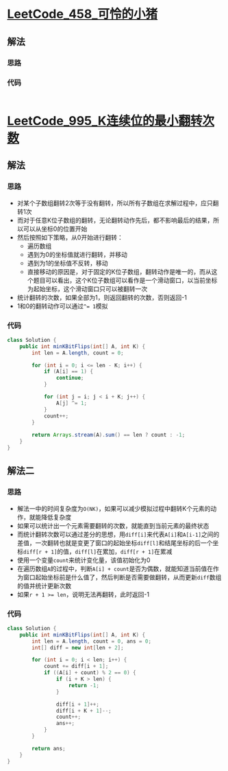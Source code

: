 # [LeetCode_458_可怜的小猪](https://leetcode-cn.com/problems/poor-pigs/)
## 解法
### 思路

### 代码
```java

```
# [LeetCode_995_K连续位的最小翻转次数](https://leetcode-cn.com/problems/minimum-number-of-k-consecutive-bit-flips/)
## 解法
### 思路
- 对某个子数组翻转2次等于没有翻转，所以所有子数组在求解过程中，应只翻转1次
- 而对于任意K位子数组的翻转，无论翻转动作先后，都不影响最后的结果，所以可以从坐标0的位置开始
- 然后按照如下策略，从0开始进行翻转：
    - 遍历数组
    - 遇到为0的坐标值就进行翻转，并移动
    - 遇到为1的坐标值不反转，移动
    - 直接移动的原因是，对于固定的K位子数组，翻转动作是唯一的，而从这个题目可以看出，这个K位子数组可以看作是一个滑动窗口，以当前坐标为起始坐标，这个滑动窗口只可以被翻转一次
- 统计翻转的次数，如果全部为1，则返回翻转的次数，否则返回-1
- 1和0的翻转动作可以通过`^= 1`模拟
### 代码
```java
class Solution {
    public int minKBitFlips(int[] A, int K) {
        int len = A.length, count = 0;

        for (int i = 0; i <= len - K; i++) {
            if (A[i] == 1) {
                continue;
            }

            for (int j = i; j < i + K; j++) {
                A[j] ^= 1;
            }
            count++;
        }
        
        return Arrays.stream(A).sum() == len ? count : -1;
    }
}
```
## 解法二
### 思路
- 解法一中的时间复杂度为`O(NK)`，如果可以减少模拟过程中翻转K个元素的动作，就能降低复杂度
- 如果可以统计出一个元素需要翻转的次数，就能直到当前元素的最终状态
- 而统计翻转次数可以通过差分的思想，用`diff[i]`来代表`A[i]`和`A[i-1]`之间的差值，一次翻转也就是变更了窗口的起始坐标`diff[l]`和结尾坐标的后一个坐标`diff[r + 1]`的值，`diff[l]`在累加，`diff[r + 1]`在累减
- 使用一个变量`count`来统计变化量，该值初始化为0
- 在遍历数组`A`的过程中，判断`A[i] + count`是否为偶数，就能知道当前值在作为窗口起始坐标前是什么值了，然后判断是否需要做翻转，从而更新`diff`数组的值并统计更新次数
- 如果`r + 1 >= len`，说明无法再翻转，此时返回-1
### 代码
```java
class Solution {
    public int minKBitFlips(int[] A, int K) {
        int len = A.length, count = 0, ans = 0;
        int[] diff = new int[len + 2];

        for (int i = 0; i < len; i++) {
            count += diff[i + 1];
            if ((A[i] + count) % 2 == 0) {
                if (i + K > len) {
                    return -1;
                }

                diff[i + 1]++;
                diff[i + K + 1]--;
                count++;
                ans++;
            }
        }

        return ans;
    }
}
```